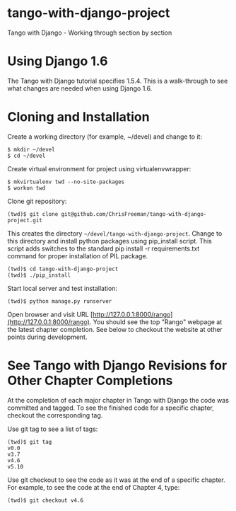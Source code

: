 tango-with-django-project
=========================

Tango with Django - Working through section by section

# Using Django 1.6

The Tango with Django tutorial specifies 1.5.4. This is a walk-through to see what changes are needed when using Django 1.6.

# Cloning and Installation

Create a working directory (for example, ~/devel) and change to it:

    $ mkdir ~/devel
    $ cd ~/devel
    
Create virtual environment for project using virtualenvwrapper:

    $ mkvirtualenv twd --no-site-packages
    $ workon twd
    
Clone git repository:

    (twd)$ git clone git@github.com/ChrisFreeman/tango-with-django-project.git
    
This creates the directory `~/devel/tango-with-django-project`.  Change to this directory and install python packages using pip_install script. This script adds switches to the standard pip install -r requirements.txt command for proper installation of PIL package.

    (twd)$ cd tango-with-django-project
    (twd)$ ./pip_install

Start local server and test installation:

    (twd)$ python manage.py runserver

Open browser and visit URL [http://127.0.0.1:8000/rango](http://127.0.0.1:8000/rango).  You should see the top "Rango" webpage at the latest chapter completion.  See below to checkout the website at other points during development.

# See Tango with Django Revisions for Other Chapter Completions

At the completion of each major chapter in Tango with Django the code was committed and tagged. To see the finished code for a specific chapter, checkout the corresponding tag.

Use git tag to see a list of tags:

    (twd)$ git tag
    v0.0
    v3.7
    v4.6
    v5.10
    
Use git checkout to see the code as it was at the end of a specific chapter.  For example, to see the code at the end of Chapter 4, type:

    (twd)$ git checkout v4.6

